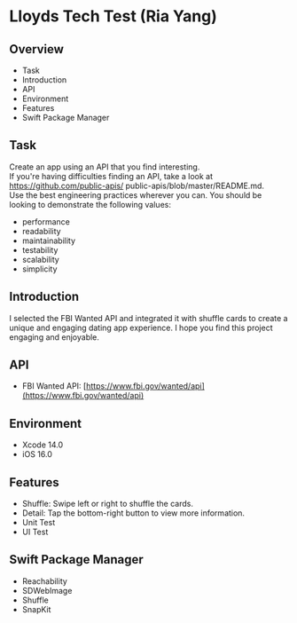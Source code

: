 # Lloyds Tech Test (Ria Yang)

## Overview
- Task
- Introduction
- API
- Environment
- Features
- Swift Package Manager

## Task
Create an app using an API that you find interesting.  
If you're having difficulties finding an API, take a look at https://github.com/public-apis/
public-apis/blob/master/README.md.  
Use the best engineering practices wherever you can. You should be looking to demonstrate the following values:  
- performance
- readability
- maintainability
- testability
- scalability
- simplicity

## Introduction
I selected the FBI Wanted API and integrated it with shuffle cards to create a unique and engaging dating app experience. I hope you find this project engaging and enjoyable.

## API
- FBI Wanted API: [https://www.fbi.gov/wanted/api](https://www.fbi.gov/wanted/api)

## Environment
- Xcode 14.0
- iOS 16.0
    
## Features
- Shuffle: Swipe left or right to shuffle the cards.
- Detail: Tap the bottom-right button to view more information.
- Unit Test
- UI Test

## Swift Package Manager
- Reachability
- SDWebImage
- Shuffle
- SnapKit

